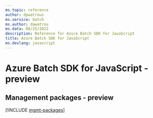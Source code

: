 ```yaml
---
ms.topic: reference
author: dpwatrous
ms.service: batch
ms.author: dawatrou
ms.data: 08/25/2022
description: Reference for Azure Batch SDK for JavaScript
title: Azure Batch SDK for JavaScript
ms.devlang: javascript
---
```

# Azure Batch SDK for JavaScript - preview

## Management packages - preview
[!INCLUDE [mgmt-packages](batch-mgmt-index.md)]